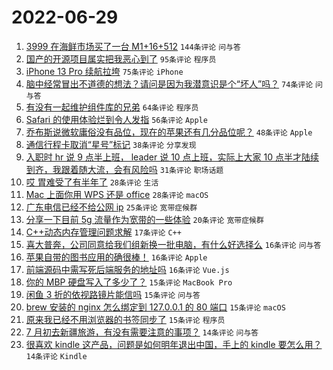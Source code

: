 # 2022-06-29

1. [3999 在海鲜市场买了一台 M1+16+512](https://www.v2ex.com/t/862834) `144条评论` `问与答`
1. [国产的开源项目属实把我恶心到了](https://www.v2ex.com/t/862868) `95条评论` `程序员`
1. [iPhone 13 Pro 续航拉垮](https://www.v2ex.com/t/862846) `75条评论` `iPhone`
1. [脑中经常冒出不道德的想法？请问是因为我潜意识是个“坏人”吗？](https://www.v2ex.com/t/862893) `74条评论` `问与答`
1. [有没有一起维护组件库的兄弟](https://www.v2ex.com/t/862898) `64条评论` `程序员`
1. [Safari 的使用体验烂到令人发指](https://www.v2ex.com/t/862912) `56条评论` `Apple`
1. [乔布斯说微软庸俗没有品位，现在的苹果还有几分品位呢？](https://www.v2ex.com/t/862909) `48条评论` `Apple`
1. [通信行程卡取消“星号”标记](https://www.v2ex.com/t/862938) `38条评论` `分享发现`
1. [入职时 hr 说 9 点半上班， leader 说 10 点上班，实际上大家 10 点半才陆续到齐，我跟着随大流，会有风险吗](https://www.v2ex.com/t/862877) `31条评论` `职场话题`
1. [哎 胃难受了有半年了](https://www.v2ex.com/t/862942) `28条评论` `生活`
1. [Mac 上面你用 WPS 还是 office](https://www.v2ex.com/t/862936) `28条评论` `macOS`
1. [广东电信已经不给公网 ip](https://www.v2ex.com/t/862913) `25条评论` `宽带症候群`
1. [分享一下目前 5g 流量作为宽带的一些体验](https://www.v2ex.com/t/862918) `20条评论` `宽带症候群`
1. [C++动态内存管理问题求解](https://www.v2ex.com/t/862885) `17条评论` `C++`
1. [喜大普奔，公司同意给我们组新换一批电脑，有什么好选择么](https://www.v2ex.com/t/862959) `16条评论` `问与答`
1. [苹果自带的图书应用的确很棒！](https://www.v2ex.com/t/862945) `16条评论` `Apple`
1. [前端源码中需写死后端服务的地址吗](https://www.v2ex.com/t/862910) `16条评论` `Vue.js`
1. [你的 MBP 硬盘写入了多少了？](https://www.v2ex.com/t/862956) `15条评论` `MacBook Pro`
1. [闲鱼 3 折的依视路镜片能信吗](https://www.v2ex.com/t/862931) `15条评论` `问与答`
1. [brew 安装的 nginx 怎么绑定到 127.0.0.1 的 80 端口](https://www.v2ex.com/t/862856) `15条评论` `macOS`
1. [原来我已经不用浏览器的书签同步了](https://www.v2ex.com/t/862818) `15条评论` `程序员`
1. [7 月初去新疆旅游，有没有需要注意的事项？](https://www.v2ex.com/t/862874) `14条评论` `问与答`
1. [很喜欢 kindle 这产品，问题是如何明年退出中国，手上的 kindle 要怎么用？](https://www.v2ex.com/t/862859) `14条评论` `Kindle`
